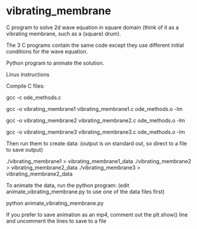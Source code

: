 # vibrating_membrane

C program to solve 2d wave equation in square domain (think of it as a vibrating 
membrane, such as a (square) drum).

The 3 C programs contain the same code except they use different initial
conditions for the wave equation.

Python program to animate the solution.


Linux instructions

Compile C files:

gcc -c ode_methods.c

gcc -o vibrating_membrane1 vibrating_membrane1.c ode_methods.o -lm

gcc -o vibrating_membrane2 vibrating_membrane2.c ode_methods.o -lm

gcc -o vibrating_membrane3 vibrating_membrane3.c ode_methods.o -lm

Then run them to create data:
(output is on standard out, so direct to a file to save output)

./vibrating_membrane1 > vibrating_membrane1_data
./vibrating_membrane2 > vibrating_membrane2_data
./vibrating_membrane3 > vibrating_membrane2_data

To animate the data, run the python program:
(edit animate_vibrating_membrane.py to use one of the data files first)

python animate_vibrating_membrane.py

If you prefer to save animation as an mp4, comment out the plt.show() line
and uncomment the lines to save to a file

